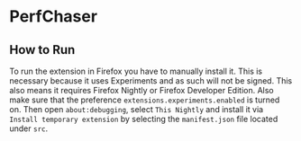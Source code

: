 # PerfChaser

## How to Run
To run the extension in Firefox you have to manually install it. This is necessary because it uses Experiments and as such will not be signed. This also means it requires Firefox Nightly or Firefox Developer Edition. Also make sure that the preference `extensions.experiments.enabled` is turned on. Then open `about:debugging`, select `This Nightly` and install it via `Install temporary extension` by selecting the `manifest.json` file located under `src`.
